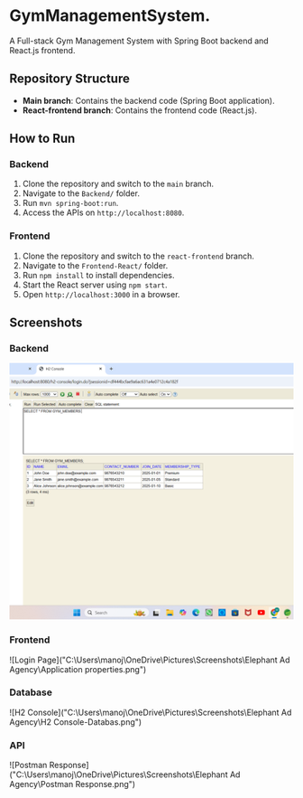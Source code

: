 # GymManagementSystem.
A Full-stack Gym Management System with Spring Boot backend and React.js frontend.

## Repository Structure
- **Main branch**: Contains the backend code (Spring Boot application).
- **React-frontend branch**: Contains the frontend code (React.js).

## How to Run
### Backend
1. Clone the repository and switch to the `main` branch.
2. Navigate to the `Backend/` folder.
3. Run `mvn spring-boot:run`.
4. Access the APIs on `http://localhost:8080`.

### Frontend
1. Clone the repository and switch to the `react-frontend` branch.
2. Navigate to the `Frontend-React/` folder.
3. Run `npm install` to install dependencies.
4. Start the React server using `npm start`.
5. Open `http://localhost:3000` in a browser.

## Screenshots
### Backend
![Application Properties](https://github.com/ManojkumarEdla9/GymManagementSystem/blob/master/H2%20Console.png)

### Frontend
![Login Page]("C:\Users\manoj\OneDrive\Pictures\Screenshots\Elephant Ad Agency\Application properties.png")

### Database
![H2 Console]("C:\Users\manoj\OneDrive\Pictures\Screenshots\Elephant Ad Agency\H2 Console-Databas.png")

### API
![Postman Response]("C:\Users\manoj\OneDrive\Pictures\Screenshots\Elephant Ad Agency\Postman Response.png")
